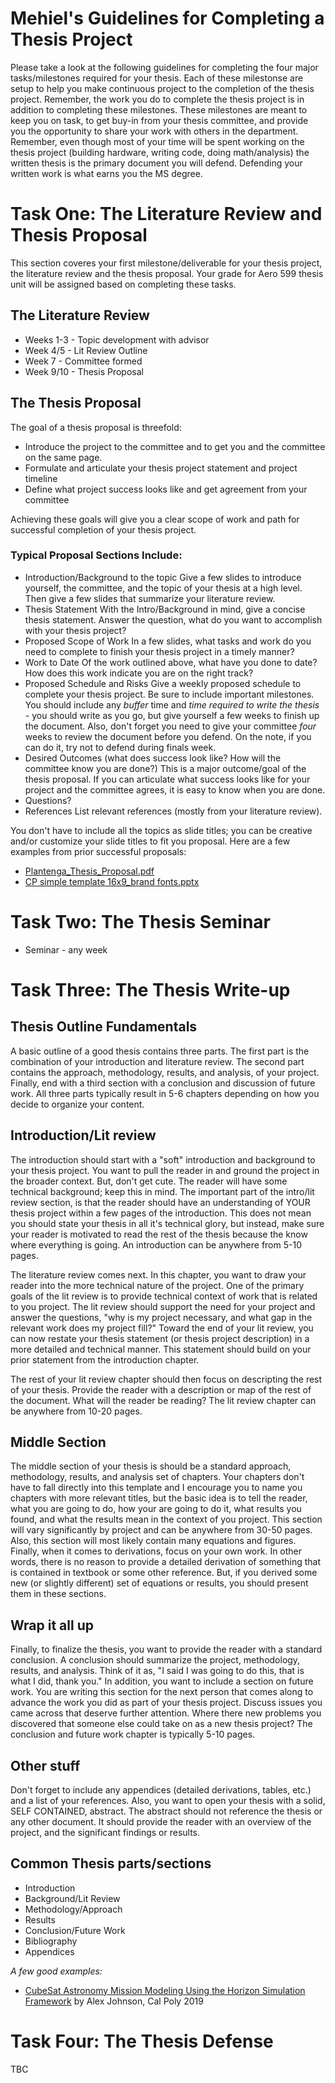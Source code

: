 # Mehiel's Guidelines for Completing a Thesis Project

Please take a look at the following guidelines for completing the four major tasks/milestones required for your thesis.  Each of these milestonse are setup to help you make continuous project to the completion of the thesis project.  Remember, the work you do to complete the thesis project is in addition to completing these milestones.  These milestones are meant to keep you on task, to get buy-in from your thesis committee, and provide you the opportunity to share your work with others in the department.  Remember, even though most of your time will be spent working on the thesis project (building hardware, writing code, doing math/analysis) the written thesis is the primary document you will defend.  Defending your written work is what earns you the MS degree.

# Task One:  The Literature Review and Thesis Proposal

This section coveres your first milestone/deliverable for your thesis project, the literature review and the thesis proposal.  Your grade for Aero 599 thesis unit will be assigned based on completing these tasks.

## The Literature Review

* Weeks 1-3 - Topic development with advisor
* Week 4/5 - Lit Review Outline
* Week 7 - Committee formed
* Week 9/10 - Thesis Proposal


## The Thesis Proposal

The goal of a thesis proposal is threefold:

* Introduce the project to the committee and to get you and the committee on the same page.
* Formulate and articulate your thesis project statement and project timeline
* Define what project success looks like and get agreement from your committee

Achieving these goals will give you a clear scope of work and path for successful completion of your thesis project.

### Typical Proposal Sections Include:

* Introduction/Background to the topic
Give a few slides to introduce yourself, the committee, and the topic of your thesis at a high level.  Then give a few slides that summarize your literature review.
* Thesis Statement
With the Intro/Background in mind, give a concise thesis statement.  Answer the question, what do you want to accomplish with your thesis project?
* Proposed Scope of Work
In a few slides, what tasks and work do you need to complete to finish your thesis project in a timely manner?
* Work to Date
Of the work outlined above, what have you done to date?  How does this work indicate you are on the right track?
* Proposed Schedule and Risks
Give a weekly proposed schedule to complete your thesis project.  Be sure to include important milestones.  You should include any _buffer_ time and *time required to write the thesis* - you should write as you go, but give yourself a few weeks to finish up the document.  Also, don't forget you need to give your committee *four* weeks to review the document before you defend.  On the note, if you can do it, try not to defend during finals week.
* Desired Outcomes (what does success look like?  How will the committee know you are done?)
This is a major outcome/goal of the thesis proposal.  If you can articulate what success looks like for your project and the committee agrees, it is easy to know when you are done.
* Questions?
* References
List relevant references (mostly from your literature review).

You don't have to include all the topics as slide titles; you can be creative and/or customize your slide titles to fit you proposal.  Here are a few examples from prior successful proposals:
* [Plantenga_Thesis_Proposal.pdf](https://github.com/Cal-Poly-Simulation-Lab/PolySim-Grad-Student-Resources/files/13173215/Plantenga_Thesis_Proposal.pdf)
* [CP simple template 16x9_brand fonts.pptx](https://github.com/Cal-Poly-Simulation-Lab/PolySim-Grad-Student-Resources/files/13221921/CP.simple.template.16x9_brand.fonts.pptx)

# Task Two: The Thesis Seminar

* Seminar - any week

# Task Three: The Thesis Write-up

## Thesis Outline Fundamentals

A basic outline of a good thesis contains three parts.  The first part is the combination of your introduction and literature review.  The second part contains the approach, methodology, results, and analysis, of your project.  Finally, end with a third section with a conclusion and discussion of future work.  All three parts typically result in 5-6 chapters depending on how you decide to organize your content.

## Introduction/Lit review

The introduction should start with a "soft" introduction and background to your thesis project.  You want to pull the reader in and ground the project in the broader context.  But, don't get cute.  The reader will have some technical background; keep this in mind.  The important part of the intro/lit review section, is that the reader should have an understanding of YOUR thesis project within a few pages of the introduction.  This does not mean you should state your thesis in all it's technical glory, but instead, make sure your reader is motivated to read the rest of the thesis because the know where everything is going.  An introduction can be anywhere from 5-10 pages.

The literature review comes next.  In this chapter, you want to draw your reader into the more technical nature of the project.  One of the primary goals of the lit review is to provide technical context of work that is related to you project.  The lit review should support the need for your project and answer the questions, "why is my project necessary, and what gap in the relevant work does my project fill?"  Toward the end of your lit review, you can now restate your thesis statement (or thesis project description) in a more detailed and technical manner.  This statement should build on your prior statement from the introduction chapter.

The rest of your lit review chapter should then focus on descripting the rest of your thesis.  Provide the reader with a description or map of the rest of the document.  What will the reader be reading? The lit review chapter can be anywhere from 10-20 pages.

## Middle Section

The middle section of your thesis is should be a standard approach, methodology, results, and analysis set of chapters.  Your chapters don't have to fall directly into this template and I encourage you to name you chapters with more relevant titles, but the basic idea is to tell the reader, what you are going to do, how your are going to do it, what results you found, and what the results mean in the context of you project.  This section will vary significantly by project and can be anywhere from 30-50 pages.  Also, this section will most likely contain many equations and figures.  Finally, when it comes to derivations, focus on your own work.  In other words, there is no reason to provide a detailed derivation of something that is contained in textbook or some other reference.  But, if you derived some new (or slightly different) set of equations or results, you should present them in these sections.

## Wrap it all up

Finally, to finalize the thesis, you want to provide the reader with a standard conclusion.  A conclusion should summarize the project, methodology, results, and analysis.  Think of it as, "I said I was going to do this, that is what I did, thank you."  In addition, you want to include a section on future work.  You are writing this section for the next person that comes along to advance the work you did as part of your thesis project.  Discuss issues you came across that deserve further attention.  Where there new problems you discovered that someone else could take on as a new thesis project?  The conclusion and future work chapter is typically 5-10 pages.

## Other stuff

Don't forget to include any appendices (detailed derivations, tables, etc.) and a list of your references.  Also, you want to open your thesis with a solid, SELF CONTAINED, abstract.  The abstract should not reference the thesis or any other document.  It should provide the reader with an overview of the project, and the significant findings or results.

## Common Thesis parts/sections
* Introduction
* Background/Lit Review
* Methodology/Approach
* Results
* Conclusion/Future Work
* Bibliography
* Appendices

*A few good examples:*
* [CubeSat Astronomy Mission Modeling Using the Horizon Simulation Framework](http://digitalcommons.calpoly.edu/theses/2067)
by Alex Johnson, Cal Poly 2019

# Task Four: The Thesis Defense
TBC

